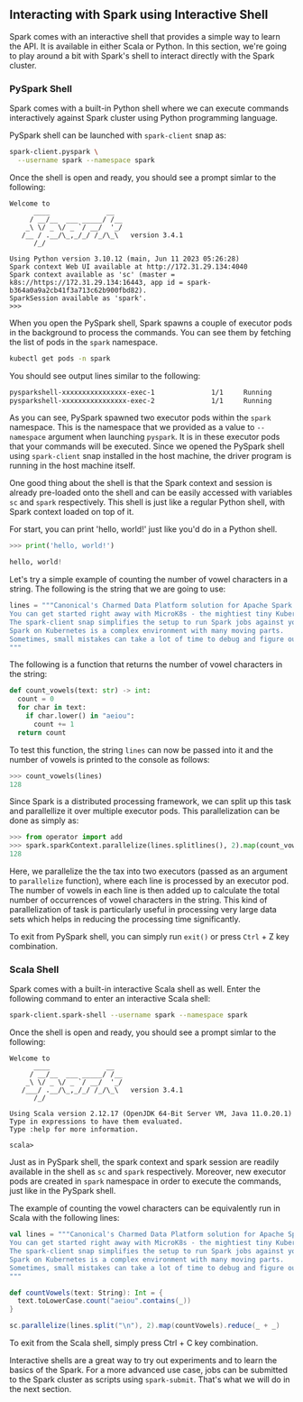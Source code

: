 ## Interacting with Spark using Interactive Shell

Spark comes with an interactive shell that provides a simple way to learn the API. It is available in either Scala or Python. In this section, we're going to play around a bit with Spark's shell to interact directly with the Spark cluster.

### PySpark Shell

Spark comes with a built-in Python shell where we can execute commands interactively against Spark cluster using Python programming language.

PySpark shell can be launched with `spark-client` snap as:

```bash
spark-client.pyspark \
  --username spark --namespace spark
```

Once the shell is open and ready, you should see a prompt simlar to the following:

```
Welcome to
      ____              __
     / __/__  ___ _____/ /__
    _\ \/ _ \/ _ `/ __/  '_/
   /__ / .__/\_,_/_/ /_/\_\   version 3.4.1
      /_/

Using Python version 3.10.12 (main, Jun 11 2023 05:26:28)
Spark context Web UI available at http://172.31.29.134:4040
Spark context available as 'sc' (master = k8s://https://172.31.29.134:16443, app id = spark-b364a0a9a2cb41f3a713c62b900fbd82).
SparkSession available as 'spark'.
>>> 
```

When you open the PySpark shell, Spark spawns a couple of executor pods in the background to process the commands. You can see them by fetching the list of pods in the `spark` namespace.

```bash
kubectl get pods -n spark
```

You should see output lines similar to the following:
```bash
pysparkshell-xxxxxxxxxxxxxxxx-exec-1              1/1     Running            0          xs
pysparkshell-xxxxxxxxxxxxxxxx-exec-2              1/1     Running            0          xs
```

As you can see, PySpark spawned two executor pods within the `spark` namespace. This is the namespace that we provided as a value to `--namespace` argument when launching `pyspark`. It is in these executor pods that your commands will be executed. Since we opened the PySpark shell using `spark-client` snap installed in the host machine, the driver program is running in the host machine itself.

One good thing about the shell is that the Spark context and session is already pre-loaded onto the shell and can be easily accessed with variables `sc` and `spark` respectively. This shell is just like a regular Python shell, with Spark context loaded on top of it.

For start, you can print 'hello, world!' just like you'd do in a Python shell.

```python
>>> print('hello, world!')

hello, world!
```

Let's try a simple example of counting the number of vowel characters in a string. The following is the string that we are going to use:

```python
lines = """Canonical's Charmed Data Platform solution for Apache Spark runs Spark jobs on your Kubernetes cluster.
You can get started right away with MicroK8s - the mightiest tiny Kubernetes distro around! 
The spark-client snap simplifies the setup to run Spark jobs against your Kubernetes cluster. 
Spark on Kubernetes is a complex environment with many moving parts.
Sometimes, small mistakes can take a lot of time to debug and figure out.
"""
```

The following is a function that returns the number of vowel characters in the string:

```python
def count_vowels(text: str) -> int:
  count = 0
  for char in text:
    if char.lower() in "aeiou":
      count += 1
  return count
```

To test this function, the string `lines` can now be passed into it and the number of vowels is printed to the console as follows:

```python
>>> count_vowels(lines)
128
```

Since Spark is a distributed processing framework, we can split up this task and parallellize it over multiple executor pods. This parallelization can be done as simply as:

```python
>>> from operator import add
>>> spark.sparkContext.parallelize(lines.splitlines(), 2).map(count_vowels).reduce(add)
128
```

Here, we parallelize the the tax into two executors (passed as an argument to `parallelize` function), where each line is processed by an executor pod. The number of vowels in each line is then added up to calculate the total number of occurrences of vowel characters in the string. This kind of parallelization of task is particularly useful in processing very large data sets which helps in reducing the processing time significantly.

To exit from PySpark shell, you can simply run `exit()` or press `Ctrl` + Z key combination.


### Scala Shell
Spark comes with a built-in interactive Scala shell as well. Enter the following command to enter an interactive Scala shell:

```bash
spark-client.spark-shell --username spark --namespace spark
```

Once the shell is open and ready, you should see a prompt simlar to the following:

```
Welcome to
      ____              __
     / __/__  ___ _____/ /__
    _\ \/ _ \/ _ `/ __/  '_/
   /___/ .__/\_,_/_/ /_/\_\   version 3.4.1
      /_/
         
Using Scala version 2.12.17 (OpenJDK 64-Bit Server VM, Java 11.0.20.1)
Type in expressions to have them evaluated.
Type :help for more information.

scala> 
```

Just as in PySpark shell, the spark context and spark session are readily available in the shell as `sc` and `spark` respectively. Moreover, new executor pods are created in `spark` namespace in order to execute the commands, just like in the PySpark shell.

The example of counting the vowel characters can be equivalently run in Scala with the following lines:

```scala
val lines = """Canonical's Charmed Data Platform solution for Apache Spark runs Spark jobs on your Kubernetes cluster.
You can get started right away with MicroK8s - the mightiest tiny Kubernetes distro around! 
The spark-client snap simplifies the setup to run Spark jobs against your Kubernetes cluster. 
Spark on Kubernetes is a complex environment with many moving parts.
Sometimes, small mistakes can take a lot of time to debug and figure out.
"""

def countVowels(text: String): Int = {
  text.toLowerCase.count("aeiou".contains(_))
}

sc.parallelize(lines.split("\n"), 2).map(countVowels).reduce(_ + _)
```

To exit from the Scala shell, simply press Ctrl + C key combination.

Interactive shells are a great way to try out experiments and to learn the basics of the Spark. For a more advanced use case, jobs can be submitted to the Spark cluster as scripts using `spark-submit`. That's what we will do in the next section.
<!-- 
Let's try reading a file using Spark. Since the executor pods in Kubernetes would all require shared access to the file, we're going to first upload the file to S3 bucket and then proceed to read it using Spark. The file that we're going to use in this tutorial can be downloaded from here. You can upload it to the bucket using Minio UI using AWS CLI tool in a new shell as follows:

```bash
aws s3 cp ~/Downloads/lines.txt s3://spark-tutorial/lines.txt --profile spark-tutorial
```

Now, let's try reading this file from Spark. In the PySpark shell, this is as easy as running the following:

```python
>>> df = spark.read.text("s3://spark-tutorial/lines.txt")
```

Make sure to provide the correct path for `lines.txt` to where you have downloaded them.

Let's write some lines to a file named `/tmp/lines.txt`. We'll then read the contents of this file from the PySpark shell. Writing lines is as easy as the following in Python.

```python
lines = """Canonical's Charmed Data Platform solution for Apache Spark runs Spark jobs on your Kubernetes cluster.
You can get started right away with MicroK8s - the mightiest tiny Kubernetes distro around! 
The spark-client snap simplifies the setup to run Spark jobs against your Kubernetes cluster. 
Spark on Kubernetes is a complex environment with many moving parts.
Sometimes, small mistakes can take a lot of time to debug and figure out.
"""

with open("/tmp/lines.txt", "w") as f:
  f.write(lines)
```

Let's try to load a file
Let's open a new shell and create a dummy text file at `/tmp/somelines.txt` and add a few lines to it. We'll then read the contents of this file from the PySpark shell.

```txt
Canonical's Charmed Data Platform solution for Apache Spark runs Spark jobs on your Kubernetes cluster.
You can get started right away with MicroK8s - the mightiest tiny Kubernetes distro around! 
The spark-client snap simplifies the setup to run Spark jobs against your Kubernetes cluster. 
Spark on Kubernetes is a complex environment with many moving parts.
Sometimes, small mistakes can take a lot of time to debug and figure out.
```

```python
>>> df = spark.read.text("/home/ubuntu/.kube/config")
```

As an experiment, let's try reading text from a text file and then count the Kubeconfig file we exported earlier and count the number of lines that contain the word "microk8s" on it.

For that, let's first read the file onto a dataframe using the `spark.read.text` function:

```python
>>> df = spark.read.text("/home/ubuntu/.kube/config") # Note that the username could be different in your system

>> df.first() # First row in the dataframe

```


### Spark Shell

Spark shell is an interactive shell where you can directly interact with Spark cluster using Scala. The spark shell can be opened using the `spark-client` snap as:

```bash
spark-client.spark-shell \
  --username spark --namespace spark
```

Once you get inside the shell, you can type in the following commands line by line for them to be executed in the shell:

```scala
import scala.math.random
val slices = 100
val n = math.min(100000L * slices, Int.MaxValue).toInt
val count = spark.sparkContext.parallelize(1 until n, slices).map { i => val x = random * 2 - 1; val y = random * 2 - 1;  if (x*x + y*y <= 1) 1 else 0;}.reduce(_ + _)
println(s"Pi is roughly ${4.0 * count / (n - 1)}")
```

After the last command is executed, the value of Pi can be seen as an output in the console.


### PySpark
Pyspark is an interactive shell where you can directly interact with Spark cluster using Python. The PySpark shell can be opened using the `spark-client` snap as:

```bash
spark-client.pyspark \
  --username spark --namespace spark
```

Once you get inside the shell, you can type in the following commands line by line for them to be executed in the shell:

```python
from random import random

from pyspark.context import SparkContext
from pyspark.sql.session import SparkSession

sc = SparkContext()
spark = SparkSession(sc)
for conf in spark.sparkContext.getConf().getAll():
    print(conf)
partitions = 10
n = 1000000 * partitions


def f(_: int) -> float:
    x, y = random(), random()
    return x * x + y * y < 1


count = spark.sparkContext.parallelize(range(n), partitions).filter(f).count()
print("Pi is roughly %f" % (4.0 * count / n))
```

After the last command is executed, the value of Pi can be seen as an output in the console. -->